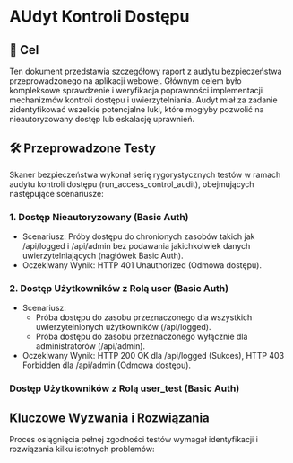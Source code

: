# AUdyt Kontroli Dostępu
## 📌 Cel
Ten dokument przedstawia szczegółowy raport z audytu bezpieczeństwa przeprowadzonego na aplikacji webowej. Głównym celem było kompleksowe sprawdzenie i weryfikacja poprawności implementacji mechanizmów kontroli dostępu i uwierzytelniania. Audyt miał za zadanie zidentyfikować wszelkie potencjalne luki, które mogłyby pozwolić na nieautoryzowany dostęp lub eskalację uprawnień.

## 🛠️ Przeprowadzone Testy
Skaner bezpieczeństwa wykonał serię rygorystycznych testów w ramach audytu kontroli dostępu (run_access_control_audit), obejmujących następujące scenariusze:

 ### 1. Dostęp Nieautoryzowany (Basic Auth)
 - Scenariusz: Próby dostępu do chronionych zasobów takich jak /api/logged i /api/admin bez podawania jakichkolwiek danych uwierzytelniających (nagłówek Basic Auth).
 - Oczekiwany Wynik: HTTP 401 Unauthorized (Odmowa dostępu).

### 2. Dostęp Użytkowników z Rolą user (Basic Auth)
- Scenariusz: 
  - Próba dostępu do zasobu przeznaczonego dla wszystkich uwierzytelnionych użytkowników (/api/logged).
  - Próba dostępu do zasobu przeznaczonego wyłącznie dla administratorów (/api/admin).
- Oczekiwany Wynik: HTTP 200 OK dla /api/logged (Sukces), HTTP 403 Forbidden dla /api/admin (Odmowa dostępu).

### Dostęp Użytkowników z Rolą user_test (Basic Auth)





## Kluczowe Wyzwania i Rozwiązania
Proces osiągnięcia pełnej zgodności testów wymagał identyfikacji i rozwiązania kilku istotnych problemów:
